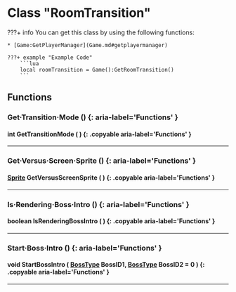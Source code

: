 # Class "RoomTransition"

???+ info
    You can get this class by using the following functions:

    * [Game:GetPlayerManager](Game.md#getplayermanager)

    ???+ example "Example Code"
        ```lua
        local roomTransition = Game():GetRoomTransition()
        ```
        

## Functions

### Get·Transition·Mode () {: aria-label='Functions' }
#### int GetTransitionMode ( ) {: .copyable aria-label='Functions' }

___
### Get·Versus·Screen·Sprite () {: aria-label='Functions' }
#### [Sprite](https://wofsauge.github.io/IsaacDocs/rep/Sprite.html) GetVersusScreenSprite ( ) {: .copyable aria-label='Functions' }

___
### Is·Rendering·Boss·Intro () {: aria-label='Functions' }
#### boolean IsRenderingBossIntro ( ) {: .copyable aria-label='Functions' }

___
### Start·Boss·Intro () {: aria-label='Functions' }
#### void StartBossIntro ( [BossType](enums/BossType.md) BossID1, [BossType](enums/BossType.md) BossID2 = 0 ) {: .copyable aria-label='Functions' }

___